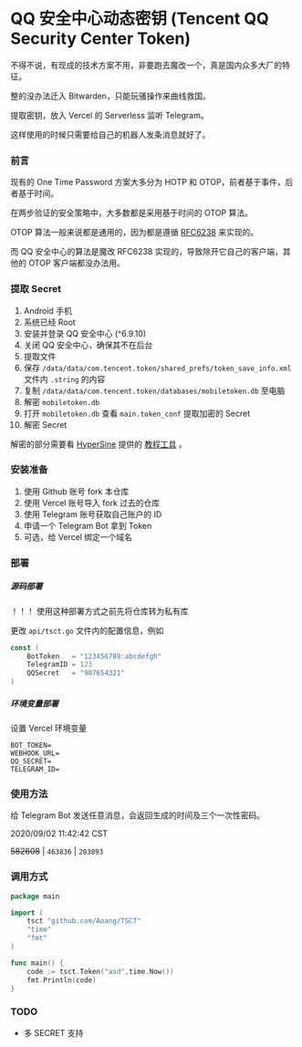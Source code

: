 # QQ 安全中心动态密钥 (Tencent QQ Security Center Token)

不得不说，有现成的技术方案不用，非要跑去魔改一个，真是国内众多大厂的特征。

整的没办法迁入 Bitwarden，只能玩骚操作来曲线救国。

提取密钥，放入 Vercel 的 Serverless 监听 Telegram。

这样使用的时候只需要给自己的机器人发条消息就好了。

### 前言

现有的 One Time Password 方案大多分为 HOTP 和 OTOP，前者基于事件，后者基于时间。

在两步验证的安全策略中，大多数都是采用基于时间的 OTOP 算法。

OTOP 算法一般来说都是通用的，因为都是遵循 [RFC6238](https://tools.ietf.org/html/rfc6238) 来实现的。

而 QQ 安全中心的算法是魔改 RFC6238 实现的，导致除开它自己的客户端，其他的 OTOP 客户端都没办法用。

### 提取 Secret
1. Android 手机
2. 系统已经 Root
3. 安装并登录 QQ 安全中心 (^6.9.10)
4. 关闭 QQ 安全中心，确保其不在后台
5. 提取文件
  1. 保存 `/data/data/com.tencent.token/shared_prefs/token_save_info.xml` 文件内 `.string` 的内容
  2. 复制 `/data/data/com.tencent.token/databases/mobiletoken.db` 至电脑
6. 解密 `mobiletoken.db`
7. 打开 `mobiletoken.db` 查看 `main.token_conf` 提取加密的 Secret 
8. 解密 Secret

解密的部分需要看 [HyperSine](https://github.com/HyperSine) 提供的 [教程工具](https://github.com/HyperSine/forensic-qqtoken#2-%E5%A6%82%E4%BD%95%E8%8E%B7%E5%8F%96secret) 。

### 安装准备
1. 使用 Github 账号 fork 本仓库
2. 使用 Vercel 账号导入 fork 过去的仓库
3. 使用 Telegram 账号获取自己账户的 ID
4. 申请一个 Telegram Bot 拿到 Token
5. 可选，给 Vercel 绑定一个域名

### 部署

##### 源码部署
！！！ 使用这种部署方式之前先将仓库转为私有库

更改 `api/tsct.go` 文件内的配置信息，例如
```go
const (
	BotToken   = "123456789:abcdefgh"
	TelegramID = 123
	QQSecret   = "987654321"
)
```


##### 环境变量部署

设置 Vercel 环境变量
```text
BOT_TOKEN=
WEBHOOK_URL=
QQ_SECRET=
TELEGRAM_ID=
```


### 使用方法

给 Telegram Bot 发送任意消息，会返回生成的时间及三个一次性密码。


2020/09/02 11:42:42 CST

~~582608~~  |  `463836`  |  `203893`


### 调用方式

```go
package main

import (
	tsct "github.com/Aoang/TSCT"
	"time"
	"fmt"
)

func main() {
	code := tsct.Token("asd",time.Now())
	fmt.Println(code)
}
```




### TODO
- 多 SECRET 支持























